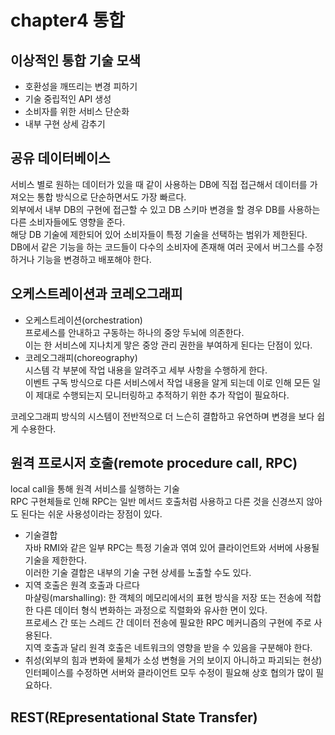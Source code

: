 # chapter4 통합
## 이상적인 통합 기술 모색
* 호환성을 깨뜨리는 변경 피하기
* 기술 중립적인 API 생성
* 소비자를 위한 서비스 단순화
* 내부 구현 상세 감추기

## 공유 데이터베이스
서비스 별로 원하는 데이터가 있을 때 같이 사용하는 DB에 직접 접근해서 데이터를 가져오는 통합 방식으로 단순하면서도 가장 빠르다.</br>
외부에서 내부 DB의 구현에 접근할 수 있고 DB 스키마 변경을 할 경우 DB를 사용하는 다른 소비자들에도 영향을 준다.</br>
해당 DB 기술에 제한되어 있어 소비자들이 특정 기술을 선택하는 범위가 제한된다.</br>
DB에서 같은 기능을 하는 코드들이 다수의 소비자에 존재해 여러 곳에서 버그스를 수정하거나 기능을 변경하고 배포해야 한다.</br>

## 오케스트레이션과 코레오그래피
* 오케스트레이션(orchestration)</br>
  프로세스를 안내하고 구동하는 하나의 중앙 두뇌에 의존한다.<br>
  이는 한 서비스에 지나치게 맣은 중앙 관리 권한을 부여하게 된다는 단점이 있다.</br>
* 코레오그래피(choreography)</br>
  시스템 각 부분에 작업 내용을 알려주고 세부 사항을 수행하게 한다.</br>
  이벤트 구독 방식으로 다른 서비스에서 작업 내용을 알게 되는데 이로 인해 모든 일이 제대로 수행되는지 모니터링하고 추적하기 위한 추가 작업이 필요하다.</br>

코레오그래피 방식의 시스템이 전반적으로 더 느슨히 결합하고 유연하며 변경을 보다 쉽게 수용한다.</br>

## 원격 프로시저 호출(remote procedure call, RPC)
local call을 통해 원격 서비스를 실행하는 기술</br>
RPC 구현체들로 인해 RPC는 일반 메서드 호출처럼 사용하고 다른 것을 신경쓰지 않아도 된다는 쉬운 사용성이라는 장점이 있다.</br>

* 기술결합</br>
  자바 RMI와 같은 일부 RPC는 특정 기술과 엮여 있어 클라이언트와 서버에 사용될 기술을 제한한다.</br>
  이러한 기술 결합은 내부의 기술 구현 상세를 노출할 수도 있다.</br>
* 지역 호출은 원격 호출과 다르다</br>
  마샬링(marshalling): 한 객체의 메모리에서의 표현 방식을 저장 또는 전송에 적합한 다른 데이터 형식 변화하는 과정으로 직렬화와 유사한 면이 있다.</br>
                      프로세스 간 또는 스레드 간 데이터 전송에 필요한 RPC 메커니즘의 구현에 주로 사용된다.</br>
  지역 호출과 달리 원격 호출은 네트워크의 영향을 받을 수 있음을 구분해야 한다.</br>
* 취성(외부의 힘과 변화에 물체가 소성 변형을 거의 보이지 아니하고 파괴되는 현상)</br>
  인터페이스를 수정하면 서버와 클라이언트 모두 수정이 필요해 상호 협의가 많이 필요하다.</br>

## REST(REpresentational State Transfer)
